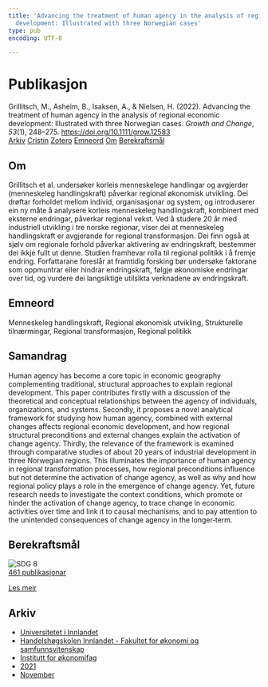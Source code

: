 ```yaml
---
title: 'Advancing the treatment of human agency in the analysis of regional economic
  development: Illustrated with three Norwegian cases'
type: pub
encoding: UTF-8

---
```

<h1>Publikasjon</h1>
<article id="csl-bib-container-UDIXLYCX" class="csl-bib-container">
  <div class="csl-bib-body"> <div class="csl-entry">Grillitsch, M., Asheim, B., Isaksen, A., &#38; Nielsen, H. (2022). Advancing the treatment of human agency in the analysis of regional economic development: Illustrated with three Norwegian cases. <i>Growth and Change</i>, <i>53</i>(1), 248–275. <a href="https://doi.org/10.1111/grow.12583">https://doi.org/10.1111/grow.12583</a></div> </div>
  <div class="csl-bib-buttons">
    <a href="#taxonomy-article-UDIXLYCX" alt="archive" class="csl-bib-button">Arkiv</a>
    <a href="https://app.cristin.no/results/show.jsf?id=1954625" alt="Cristin" class="csl-bib-button">Cristin</a>
    <a href="http://zotero.org/groups/5881554/items/UDIXLYCX" alt="Zotero" class="csl-bib-button">Zotero</a>
    <a href="#keywords-article-UDIXLYCX" alt="keywords" class="csl-bib-button">Emneord</a>
    <a href="#about-article-UDIXLYCX" alt="about_pub" class="csl-bib-button">Om</a>
    <a href="#sdg-article-UDIXLYCX" alt="sdg" class="csl-bib-button">Berekraftsmål</a>
  </div>
  <div id="csl-bib-meta-container-UDIXLYCX"></div>
</article>
<div id="csl-bib-meta-UDIXLYCX" class="csl-bib-meta">
  <article id="about-article-UDIXLYCX" class="about_pub-article">
    <h1>Om</h1>
    Grillitsch et al. undersøker korleis menneskelege handlingar og avgjerder (menneskeleg handlingskraft) påverkar regional økonomisk utvikling. Dei drøftar forholdet mellom individ, organisasjonar og system, og introduserer ein ny måte å analysere korleis menneskeleg handlingskraft, kombinert med eksterne endringar, påverkar regional vekst. Ved å studere 20 år med industriell utvikling i tre norske regionar, viser dei at menneskeleg handlingskraft er avgjerande for regional transformasjon. Dei finn også at sjølv om regionale forhold påverkar aktivering av endringskraft, bestemmer dei ikkje fullt ut denne. Studien framhevar rolla til regional politikk i å fremje endring. Forfattarane foreslår at framtidig forsking bør undersøke faktorane som oppmuntrar eller hindrar endringskraft, følgje økonomiske endringar over tid, og vurdere dei langsiktige utilsikta verknadene av endringskraft.
  </article>
  <article id="keywords-article-UDIXLYCX" class="keywords-article">
    <h1>Emneord</h1>
    Menneskeleg handlingskraft, Regional økonomisk utvikling, Strukturelle tilnærmingar, Regional transformasjon, Regional politikk
  </article>
  <article id="abstract-article-UDIXLYCX" class="abstract-article">
    <h1>Samandrag</h1>
    Human agency has become a core topic in economic geography complementing traditional, structural approaches to explain regional development. This paper contributes firstly with a discussion of the theoretical and conceptual relationships between the agency of individuals, organizations, and systems. Secondly, it proposes a novel analytical framework for studying how human agency, combined with external changes affects regional economic development, and how regional structural preconditions and external changes explain the activation of change agency. Thirdly, the relevance of the framework is examined through comparative studies of about 20 years of industrial development in three Norwegian regions. This illuminates the importance of human agency in regional transformation processes, how regional preconditions influence but not determine the activation of change agency, as well as why and how regional policy plays a role in the emergence of change agency. Yet, future research needs to investigate the context conditions, which promote or hinder the activation of change agency, to trace change in economic activities over time and link it to causal mechanisms, and to pay attention to the unintended consequences of change agency in the longer‐term.
  </article>
  <article id="sdg-article-UDIXLYCX" class="sdg-article">
    <h1>Berekraftsmål</h1>
    <div class="sdg-container"><div id="sdg8" class="sdg">
        <img src="{{< params subfolder >}}images/sdg/sdg08_nn.png" class="image" alt="SDG 8">
        <div class="sdg-overlay">
          <a href="{{< params subfolder >}}nn/archive/?sdg=8#archive" class="sdg-publication-count"><span>461</span> publikasjonar</a>
          <p><a href="https://fn.no/om-fn/fns-baerekraftsmaal/anstendig-arbeid-og-oekonomisk-vekst?lang=nno-NO" class="sdg-read-more">Les meir</a></p>
        </div>
      </div></div>
  </article>
  <article id="taxonomy-article-UDIXLYCX" class="taxonomy-article">
    <h1>Arkiv</h1>
    <ul>
      <li><a href="{{< params subfolder >}}nn/archive/?key=3DCRN523">Universitetet i Innlandet</a></li>
      <li><a href="{{< params subfolder >}}nn/archive/?key=DU8Q9LN9">Handelshøgskolen Innlandet - Fakultet for økonomi og samfunnsvitenskap</a></li>
      <li><a href="{{< params subfolder >}}nn/archive/?key=3IQA89I8">Institutt for økonomifag</a></li>
      <li><a href="{{< params subfolder >}}nn/archive/?key=39DV3H9E">2021</a></li>
      <li><a href="{{< params subfolder >}}nn/archive/?key=A8ZU4SNW">November</a></li>
    </ul>
  </article>
</div>
